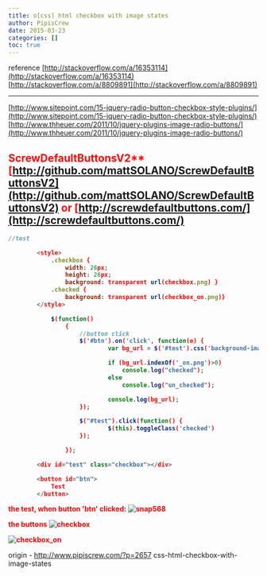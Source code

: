 ```yaml
---
title: o[css] html checkbox with image states
author: PipisCrew
date: 2015-03-23
categories: []
toc: true
---
```


reference
[http://stackoverflow.com/a/16353114](http://stackoverflow.com/a/16353114)
[http://stackoverflow.com/a/8809891](http://stackoverflow.com/a/8809891)

----------
[http://www.sitepoint.com/15-jquery-radio-button-checkbox-style-plugins/](http://www.sitepoint.com/15-jquery-radio-button-checkbox-style-plugins/)
[http://www.thheuer.com/2011/10/jquery-plugins-image-radio-buttons/](http://www.thheuer.com/2011/10/jquery-plugins-image-radio-buttons/)

<strong style="color:red;">ScrewDefaultButtonsV2**
[http://github.com/mattSOLANO/ScrewDefaultButtonsV2](http://github.com/mattSOLANO/ScrewDefaultButtonsV2)
or
[http://screwdefaultbuttons.com/](http://screwdefaultbuttons.com/)
----------

```js
//test

		<style>
			.checkbox {
				width: 26px;
				height: 26px;
				background: transparent url(checkbox.png) }
			.checked {
				background: transparent url(checkbox_on.png)}
		</style>

			$(function()
				{
					//button click
					$('#btn').on('click', function(e) {
							var bg_url = $('#test').css('background-image');

							if (bg_url.indexOf('_on.png')>0)
								console.log("checked");	
							else 
								console.log("un_checked");	

							console.log(bg_url);
					});

					$("#test").click(function() {
							$(this).toggleClass('checked')
					});

				});

		<div id="test" class="checkbox"></div>

		<button id="btn">
			Test
		</button>

```

the test, when button 'btn' clicked:
![](https://www.pipiscrew.com/wp-content/uploads/2015/03/snap568.png "snap568")

the buttons
![](https://www.pipiscrew.com/wp-content/uploads/2015/03/checkbox.png "checkbox")

![](https://www.pipiscrew.com/wp-content/uploads/2015/03/checkbox_on.png "checkbox_on")</strong>

origin - http://www.pipiscrew.com/?p=2657 css-html-checkbox-with-image-states
